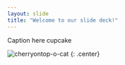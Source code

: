 ```yaml
---
layout: slide
title: "Welcome to our slide deck!"
---
```


Caption here cupcake

![cherryontop-o-cat](https://octodex.github.com/images/cherryontop-o-cat.png)
{: .center}
